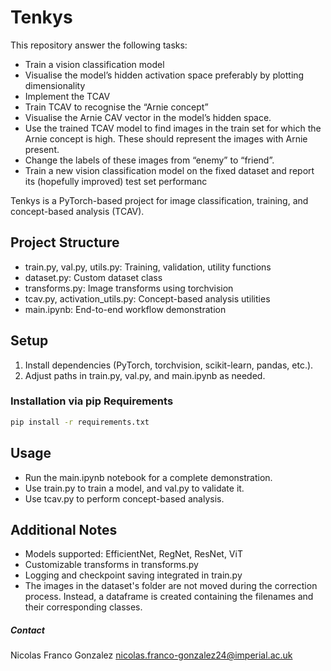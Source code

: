 # Tenkys

This repository answer the following tasks:

- Train a vision classification model 
- Visualise the model’s hidden activation space preferably by plotting dimensionality
- Implement the TCAV 
- Train TCAV to recognise the “Arnie concept”  
- Visualise the Arnie CAV vector in the model’s hidden space.
- Use the trained TCAV model to find images in the train set for which the Arnie
  concept is high. These should represent the images with Arnie present.
- Change the labels of these images from “enemy” to “friend”.
- Train a new vision classification model on the fixed dataset and report its (hopefully
 improved) test set performanc

Tenkys is a PyTorch-based project for image classification, training, and concept-based analysis (TCAV).

## Project Structure
- train.py, val.py, utils.py: Training, validation, utility functions  
- dataset.py: Custom dataset class  
- transforms.py: Image transforms using torchvision  
- tcav.py, activation_utils.py: Concept-based analysis utilities  
- main.ipynb: End-to-end workflow demonstration  

## Setup
1. Install dependencies (PyTorch, torchvision, scikit-learn, pandas, etc.).
3. Adjust paths in train.py, val.py, and main.ipynb as needed.

### Installation via pip Requirements
```bash
pip install -r requirements.txt
```

## Usage
- Run the main.ipynb notebook for a complete demonstration.
- Use train.py to train a model, and val.py to validate it.
- Use tcav.py to perform concept-based analysis.

## Additional Notes
- Models supported: EfficientNet, RegNet, ResNet, ViT
- Customizable transforms in transforms.py
- Logging and checkpoint saving integrated in train.py
- The images in the dataset's folder are not moved during the correction process. Instead, a dataframe is created containing the filenames and their corresponding classes.

##### Contact 
Nicolas Franco Gonzalez
nicolas.franco-gonzalez24@imperial.ac.uk